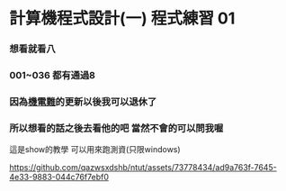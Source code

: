 # 計算機程式設計(一) 程式練習 01
### 想看就看八
### 001~036 都有通過8 
### 因為[機電難](https://github.com/WalkingMen666/NTUT-ComputerProgramming "游標顯示")的更新以後我可以退休了
### 所以想看的話之後去看他的吧 當然不會的可以問我喔

這是show的教學 可以用來跑測資(只限windows)

https://github.com/qazwsxdshb/ntut/assets/73778434/ad9a763f-7645-4e33-9883-044c76f7ebf0


